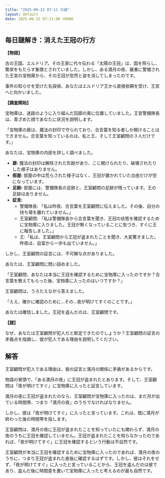 ```yaml
---
title: "2025-06-22 07:11 の謎"
layout: default
date: 2025-06-22 07:11:00 +0900
---
```

## 毎日謎解き：消えた王冠の行方

**【物語】**

古の王国、エルドリア。その王家に代々伝わる「太陽の王冠」は、国を照らし、繁栄をもたらす象徴とされていました。しかし、ある満月の夜、厳重に警備された王宮の宝物庫から、その王冠が忽然と姿を消してしまったのです。

事件の知らせを受けた名探偵、あなたはエルドリア王から直接依頼を受け、王宮へと向かいました。

**【調査開始】**

宝物庫は、迷路のように入り組んだ回廊の奥に位置していました。王宮警備隊長は、青ざめた顔であなたに状況を説明します。

「宝物庫の扉は、魔法の封印で守られており、合言葉を知る者しか開けることはできません。合言葉を知っているのは、私と王、そして王室顧問の３人だけです。」

あなたは、宝物庫の内部を詳しく調べました。

*   **扉:** 魔法の封印は解除された形跡があり、こじ開けられたり、破壊されたりした様子はありません。
*   **部屋:** 部屋の中は荒らされた様子はなく、王冠が置かれていた台座だけが空になっています。
*   **足跡:** 部屋には、警備隊長の足跡と、王室顧問の足跡が残っています。王の足跡はありません。
*   **証言:**
    *   警備隊長: 「私は昨夜、合言葉を王室顧問に伝えました。その後、自分の持ち場を離れていません。」
    *   王室顧問: 「私は警備隊長から合言葉を聞き、王冠の状態を確認するために宝物庫に入りました。王冠が無くなっていることに気づき、すぐに王に報告しました。」
    *   王:「私は、王室顧問から王冠が盗まれたことを聞き、大変驚きました。昨夜は、自室から一歩も出ていません。」

しかし、王室顧問の証言には、不可解な点がありました。

あなたは、王室顧問に問い詰めました。

「王室顧問、あなたは本当に王冠を確認するために宝物庫に入ったのですか？合言葉を教えてもらった後、宝物庫に入ったのはいつですか？」

王室顧問は、うろたえながら答えました。

「ええ、確かに確認のために…その…夜が明けてすぐのことです。」

あなたは確信しました。王冠を盗んだのは、王室顧問です。

**【謎】**

なぜ、あなたは王室顧問が犯人だと断定できたのでしょうか？王室顧問の証言の矛盾点を指摘し、彼が犯人である理由を説明してください。

## 解答

王室顧問が犯人である理由は、彼の証言と満月の関係に矛盾があるからです。

物語の冒頭で、「ある満月の夜」に王冠が盗まれたとあります。そして、王室顧問は「夜が明けてすぐ」に宝物庫に入ったと証言しています。

満月の夜に王冠が盗まれたのなら、王室顧問が宝物庫に入ったのは、まだ月が出ている時間帯、つまり「満月の夜」のうちでなければなりません。

しかし、彼は「夜が明けてすぐ」に入ったと言っています。これは、既に満月が終わった後の時間帯を指します。

王室顧問は、満月の夜に王冠が盗まれたことを知っていたにも関わらず、満月の夜のうちに王冠を確認していません。王冠が盗まれたことを知らなかったのであれば、「夜が明けてすぐ」に王冠を確認するという行動は不自然です。

王室顧問が本当に王冠を確認するために宝物庫に入ったのであれば、満月の夜のうちに、つまり王冠が盗まれた直後に確認するはずです。しかし、彼はそれをせず、「夜が明けてすぐ」に入ったと言っていることから、王冠を盗んだのは彼であり、盗んだ後に時間差を置いて宝物庫に入ったと考えるのが最も自然です。
